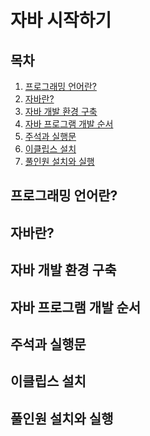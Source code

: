 자바 시작하기
=========

## 목차
1. [프로그래밍 언어란?](#프로그래밍-언어란\?)
2. [자바란?](#자바란\?)
3. [자바 개발 환경 구축](#자바-개발-환경-구축)
4. [자바 프로그램 개발 순서](#자바-프로그램-개발-순서)
5. [주석과 실행문](#주석과-실행문)
6. [이클립스 설치](#이클립스-설치)
7. [풀인원 설치와 실행](#풀인원-설치와-실행)

## 프로그래밍 언어란\?

## 자바란\?

## 자바 개발 환경 구축

## 자바 프로그램 개발 순서

## 주석과 실행문

## 이클립스 설치

## 풀인원 설치와 실행

